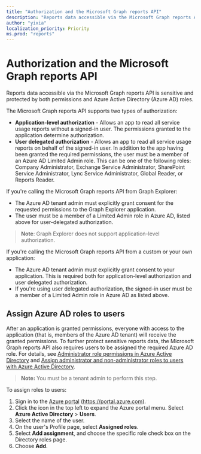 ```yaml
---
title: "Authorization and the Microsoft Graph reports API"
description: "Reports data accessible via the Microsoft Graph reports API is sensitive and protected by both permissions and Azure Active Directory (Azure AD) roles."
author: "yixia"
localization_priority: Priority
ms.prod: "reports"
---
```


# Authorization and the Microsoft Graph reports API

Reports data accessible via the Microsoft Graph reports API is sensitive and protected by both permissions and Azure Active Directory (Azure AD) roles.

The Microsoft Graph reports API supports two types of authorization:

- **Application-level authorization** - Allows an app to read all service usage reports without a signed-in user. The permissions granted to the application determine authorization. 
- **User delegated authorization** - Allows an app to read all service usage reports on behalf of the signed-in user. In addition to the app having been granted the required permissions, the user must be a member of an Azure AD Limited Admin role. This can be one of the following roles: Company Administrator, Exchange Service Administrator, SharePoint Service Administrator, Lync Service Administrator, Global Reader, or Reports Reader.

If you're calling the Microsoft Graph reports API from Graph Explorer:

- The Azure AD tenant admin must explicitly grant consent for the requested permissions to the Graph Explorer application.
- The user must be a member of a Limited Admin role in Azure AD, listed above for user-delegated authorization.

>**Note**: Graph Explorer does not support application-level authorization.

If you're calling the Microsoft Graph reports API from a custom or your own application:

- The Azure AD tenant admin must explicitly grant consent to your application. This is required both for application-level authorization and user delegated authorization.
- If you're using user delegated authorization, the signed-in user must be a member of a Limited Admin role in Azure AD as listed above.

## Assign Azure AD roles to users

After an application is granted permissions, everyone with access to the application (that is, members of the Azure AD tenant) will receive the granted permissions. To further protect sensitive reports data, the Microsoft Graph reports API also requires users to be assigned the required Azure AD role. For details, see [Administrator role permissions in Azure Active Directory](https://docs.microsoft.com/azure/active-directory/active-directory-assign-admin-roles-azure-portal) and [Assign administrator and non-administrator roles to users with Azure Active Directory](https://docs.microsoft.com/azure/active-directory/active-directory-users-assign-role-azure-portal).

>**Note:** You must be a tenant admin to perform this step.

To assign roles to users:

1. Sign in to the [Azure portal](https://portal.azure.com) (https://portal.azure.com).
2. Click the icon in the top left to expand the Azure portal menu. Select **Azure Active Directory** > **Users**.
3. Select the name of the user.
4. On the user's Profile page, select **Assigned roles**.
5. Select **Add assignment**, and choose the specific role check box on the Directory roles page.
6. Choose **Add**.